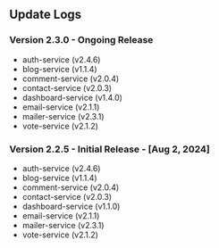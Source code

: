 ## Update Logs

### Version 2.3.0 - Ongoing Release

- auth-service (v2.4.6)
- blog-service (v1.1.4)
- comment-service (v2.0.4)
- contact-service (v2.0.3)
- dashboard-service (v1.4.0)
- email-service (v2.1.1)
- mailer-service (v2.3.1)
- vote-service (v2.1.2)

### Version 2.2.5 - Initial Release - [Aug 2, 2024]

- auth-service (v2.4.6)
- blog-service (v1.1.4)
- comment-service (v2.0.4)
- contact-service (v2.0.3)
- dashboard-service (v1.1.0)
- email-service (v2.1.1)
- mailer-service (v2.3.1)
- vote-service (v2.1.2)
